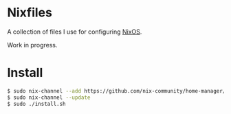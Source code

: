 # Nixfiles
A collection of files I use for configuring
[NixOS](https://nixos.org/).

Work in progress.

# Install
```sh
$ sudo nix-channel --add https://github.com/nix-community/home-manager/archive/release-23.05.tar.gz home-manager
$ sudo nix-channel --update
$ sudo ./install.sh
```
